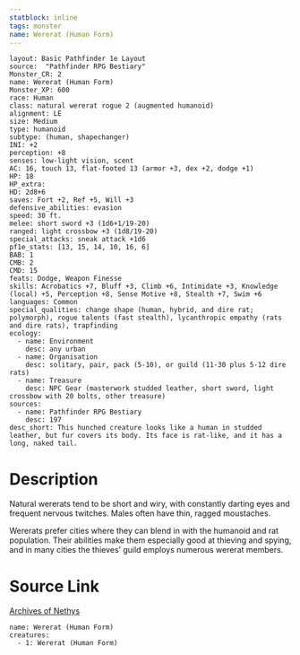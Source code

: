 ```yaml
---
statblock: inline
tags: monster
name: Wererat (Human Form)
---
```

```statblock
layout: Basic Pathfinder 1e Layout
source:  "Pathfinder RPG Bestiary"
Monster_CR: 2
name: Wererat (Human Form)
Monster_XP: 600
race: Human
class: natural wererat rogue 2 (augmented humanoid)
alignment: LE
size: Medium
type: humanoid
subtype: (human, shapechanger)
INI: +2
perception: +8
senses: low-light vision, scent
AC: 16, touch 13, flat-footed 13 (armor +3, dex +2, dodge +1)
HP: 18
HP_extra: 
HD: 2d8+6
saves: Fort +2, Ref +5, Will +3
defensive_abilities: evasion
speed: 30 ft.
melee: short sword +3 (1d6+1/19-20)
ranged: light crossbow +3 (1d8/19-20)
special_attacks: sneak attack +1d6
pf1e_stats: [13, 15, 14, 10, 16, 6]
BAB: 1
CMB: 2
CMD: 15
feats: Dodge, Weapon Finesse
skills: Acrobatics +7, Bluff +3, Climb +6, Intimidate +3, Knowledge (local) +5, Perception +8, Sense Motive +8, Stealth +7, Swim +6
languages: Common
special_qualities: change shape (human, hybrid, and dire rat; polymorph), rogue talents (fast stealth), lycanthropic empathy (rats and dire rats), trapfinding
ecology:
  - name: Environment
    desc: any urban
  - name: Organisation
    desc: solitary, pair, pack (5-10), or guild (11-30 plus 5-12 dire rats)
  - name: Treasure
    desc: NPC Gear (masterwork studded leather, short sword, light crossbow with 20 bolts, other treasure)
sources:
  - name: Pathfinder RPG Bestiary
    desc: 197
desc_short: This hunched creature looks like a human in studded leather, but fur covers its body. Its face is rat-like, and it has a long, naked tail.
```
# Description
Natural wererats tend to be short and wiry, with constantly darting eyes and frequent nervous twitches. Males often have thin, ragged moustaches.

Wererats prefer cities where they can blend in with the humanoid and rat population. Their abilities make them especially good at thieving and spying, and in many cities the thieves’ guild employs numerous wererat members.
# Source Link
[Archives of Nethys](https://aonprd.com/MonsterDisplay.aspx?ItemName=Wererat%20(Human%20Form))
```encounter-table
name: Wererat (Human Form)
creatures:
  - 1: Wererat (Human Form)
```
